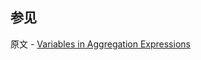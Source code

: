 ## 参见

原文 - [Variables in Aggregation Expressions]( https://docs.mongodb.com/manual/reference/aggregation-variables/ )

